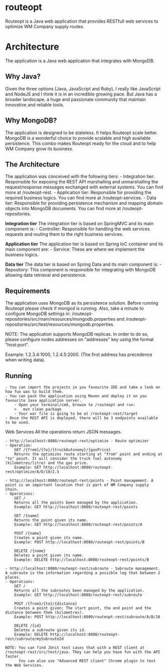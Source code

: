 # routeopt
Routeopt is a Java web application that provides RESTfull web services to optimize WM Company supply routes.

Architecture
============

The application is a Java web application that integrates with MongoDB. 

Why Java? 
---------

Given the three options (Java, JavaScript and Ruby), I really like JavaScript and NodeJS and I think it is in an incredible growing pace. But Java has a broader landscape, a huge and passionate community that maintain innovative and reliable tools. 

Why MongoDB?
------------

The application is designed to be stateless. It helps Routeopt scale better. MongoDB is a wonderful choice to provide scalable and high available persistence. This combo makes Routeopt ready for the cloud and to help WM Company grow its business.

The Architecture
----------------

The application was conceived with the following tiers:
	- Integration tier: Responsible for exposing the REST API marshalling and unmarshalling the request/response messages exchanged with external systems. You can find more at /routeopt-rest.
	- Application tier: Responsible for providing the required business logics. You can find more at /routeopt-services.
	- Data tier: Responsible for providing persistence mechanism and mapping domain objects into MongoDB documents. You can find more at /routeopt-repositories.

**Integration tier**
The integration tier is based on SpringMVC and its main component is: 
	- Controller: Responsible for handling the web services requests and routing them to the right business services.

**Application tier**
The application tier is based on Spring IoC container and its main component are:
	- Service: These are where we implement the business logics.

**Data tier**
The data tier is based on Spring Data and its main component is:
	- Repository: This component is responsible for integrating with MongoDB allowing data retrieval and persistence.

Requirements
------------

The application uses MongoDB as its persistence solution. Before running Routeopt please check if mongod is running.
Also, take a minute to configure MongoDB settings in: 
/routeopt-repositories/src/main/resources/mongodb.properties and 
/routeopt-repositories/src/test/resources/mongodb.properties. 

NOTE: The application supports MongoDB replicas. In order to do so, please  configure nodes addresses on "addresses" key using the format "host:port". 

Example:
1.2.3.4:1000, 1.2.4.5:2000. (The first address has precedence when writing data).

Running
-------
	- You can import the projects in you favourite IDE and take a look on how fun was to build them.
	- You can pack the application using Maven and deploy it on you favourite Java application server.
		- Open your terminal/cmd, browse to /routeopt and run:
		>	mvn clean package
		- Your war file is going to be at /routeopt-rest/target
	- Once the REST API is deployed, there will be 3 endpoints available to be used.

Web Services
	All the operations return JSON messages.
	
	- http://localhost:8080/routeopt-rest/optimize - Route optimizer
	- Operation:
		GET /{from}/{to}/{truckAutonomy}/{gasPrice} 
		Returns the optimizes route starting at "from" point and ending at "to" point. It will consider the truck fuel autonomy (kilometres/litre) and the gas price.
		Example: GET http://localhost:8080/routeopt-rest/optimize/A/D/10/2.5

	- http://localhost:8080/routeopt-rest/points - Point management. A point is an important location that is part of WM Company supply chain.
	- Operations:
		GET / 
		Returns all the points been managed by the application.
		Example: GET http://localhost:8080/routeopt-rest/points
			
		GET /{name}
		Returns the point given its name.
		Example: GET http://localhost:8080/routeopt-rest/points/A

		POST /{name}
		Creates a point given its name.
		Example: POST http://localhost:8080/routeopt-rest/points/B

		DELETE /{name}
		Deletes a point given its name.
		Example: DELETE http://localhost:8080/routeopt-rest/points/B

	- http://localhost:8080/routeopt-rest/subroute - Subroute management. A subroute is the information regarding a possible leg that between 2 places.
	- Operations:
		GET / 
		Returns all the subroutes been managed by the application.
		Example: GET http://localhost:8080/routeopt-rest/subroute
			
		POST /{from}/{to}/{distance}
		Creates a point given: The start point, the end point and the distance between them (kilometres).
		Example: POST http://localhost:8080/routeopt-rest/subroute/A/B/10

		DELETE /{id}
		Deletes a subroute given its id.
		Example: DELETE http://localhost:8080/routeopt-rest/subroute/mySubrouteId

	NOTE: You can find JUnit test cases that with a REST client at /routeopt-rest/src/test/java. They can help you have fun with the API faster.
		  You can also use "Advanced REST client" Chrome plugin to test the Web Services.
	